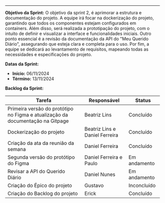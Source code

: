 <hr style="border: 0; height: 1px; background-color: #000000;">

**Objetivo da Sprint:**
O objetivo da sprint 2, é aprimorar a estrutura e documentação do projeto. A equipe irá focar na dockerização do projeto, garantindo que todos os componentes estejam configurados em containers. Além disso, será realizada a prototipação do projeto, com o intuito de definir e visualizar a interface e funcionalidades iniciais. Outro ponto essencial é a revisão da documentação da API do "Meu Querido Diário", assegurando que esteja clara e completa para o uso. Por fim, a equipe se dedicará ao levantamento de requisitos, mapeando todas as necessidades e especificações do projeto.

**Datas da Sprint:**

- **Início:** 06/11/2024
- **Término:** 13/11/2024

**Backlog da Sprint:**

| Tarefa | Responsável | Status |
|--------|-------------|-----------------------|
| Primeira versão do protótipo no Figma e atualização da documentação na Gitpage | Beatriz Lins | Concluído |
| Dockerização do projeto | Beatriz Lins e Daniel Ferreira | Concluído |
| Criação da ata da reunião da semana | Daniel Ferreira | Concluído |
| Segunda versão do protótipo do Figma  | Daniel Ferreira e Paulo | Em andamento |
| Revisar a API do Querido Diário | Daniel Nunes | Em andamento |
| Criação do Épico do projeto | Gustavo | Inconcluído |
| Criação do Backlog do projeto | Erick | Concluído |


